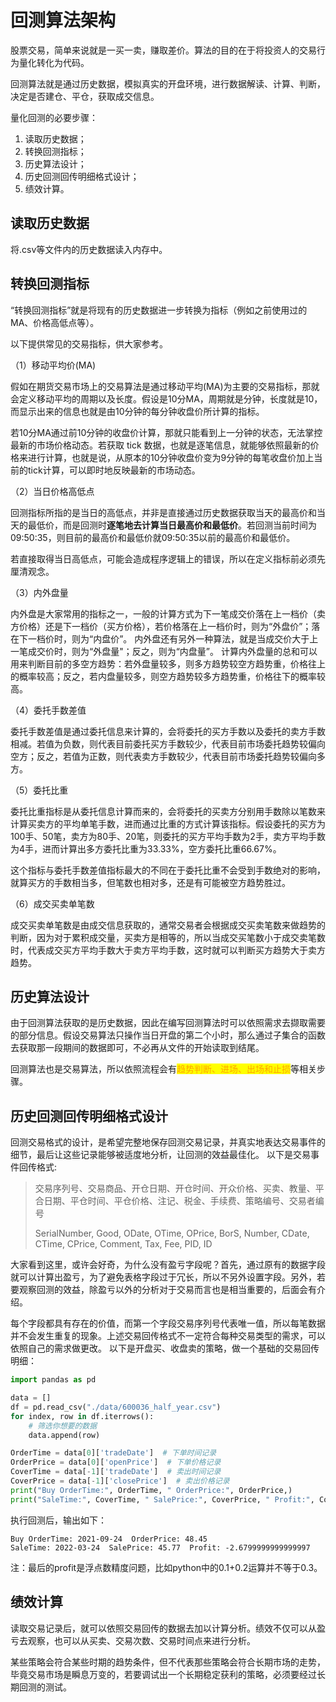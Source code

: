 # 回测算法架构

股票交易，简单来说就是一买一卖，赚取差价。算法的目的在于将投资人的交易行为量化转化为代码。

回测算法就是通过历史数据，模拟真实的开盘环境，进行数据解读、计算、判断，决定是否建仓、平仓，获取成交信息。

量化回测的必要步骤：

1. 读取历史数据；
2. 转换回测指标；
3. 历史算法设计；
4. 历史回测回传明细格式设计；
5. 绩效计算。

## 读取历史数据

将.csv等文件内的历史数据读入内存中。

## 转换回测指标

“转换回测指标”就是将现有的历史数据进一步转换为指标（例如之前使用过的MA、价格高低点等）。

以下提供常见的交易指标，供大家参考。

（1）移动平均价(MA)

假如在期货交易市场上的交易算法是通过移动平均(MA)为主要的交易指标，那就会定义移动平均的周期以及长度。假设是10分MA，周期就是分钟，长度就是10，而显示出来的信息也就是由10分钟的每分钟收盘价所计算的指标。&#x20;

若10分MA通过前10分钟的收盘价计算，那就只能看到上一分钟的状态，无法掌控最新的市场价格动态。若获取 tick 数据，也就是逐笔信息，就能够依照最新的价格来进行计算，也就是说，从原本的10分钟收盘价变为9分钟的每笔收盘价加上当前的tick计算，可以即时地反映最新的市场动态。&#x20;

（2）当日价格高低点

回测指标所指的是当日的高低点，并非是直接通过历史数据获取当天的最高价和当天的最低价，而是回测时**逐笔地去计算当日最高价和最低价**。若回测当前时间为09:50:35，则目前的最高价和最低价就09:50:35以前的最高价和最低价。&#x20;

若直接取得当日高低点，可能会造成程序逻辑上的错误，所以在定义指标前必须先厘清观念。&#x20;

（3）内外盘量

内外盘是大家常用的指标之一，一般的计算方式为下一笔成交价落在上一档价（卖方价格）还是下一档价（买方价格），若价格落在上一档价时，则为“外盘价”；落在下一档价时，则为“内盘价”。 内外盘还有另外一种算法，就是当成交价大于上一笔成交价时，则为“外盘量"；反之，则为“内盘量”。 计算内外盘量的总和可以用来判断目前的多空方趋势：若外盘量较多，则多方趋势较空方趋势重，价格往上的概率较高；反之，若内盘量较多，则空方趋势较多方趋势重，价格往下的概率较高。

（4）委托手数差值

委托手数差值是通过委托信息来计算的，会将委托的买方手数以及委托的卖方手数相减。若值为负数，则代表目前委托买方手数较少，代表目前市场委托趋势较偏向空方；反之，若值为正数，则代表卖方手数较少，代表目前市场委托趋势较偏向多方。

（5）委托比重

委托比重指标是从委托信息计算而来的，会将委托的买卖方分别用手数除以笔数来计算买卖方的平均单笔手数，进而通过比重的方式计算该指标。假设委托的买方为100手、50笔，卖方为80手、20笔，则委托的买方平均手数为2手，卖方平均手数为4手，进而计算出多方委托比重为33.33%，空方委托比重66.67%。&#x20;

这个指标与委托手数差值指标最大的不同在于委托比重不会受到手数绝对的影响，就算买方的手数相当多，但笔数也相对多，还是有可能被空方趋势胜过。

（6）成交买卖单笔数

成交买卖单笔数是由成交信息获取的，通常交易者会根据成交买卖笔数来做趋势的判断，因为对于累积成交量，买卖方是相等的，所以当成交买笔数小于成交卖笔数时，代表成交买方平均手数大于卖方平均手数，这时就可以判断买方趋势大于卖方趋势。

## 历史算法设计

由于回测算法获取的是历史数据，因此在编写回测算法时可以依照需求去撷取需要的部分信息。假设交易算法只操作当日开盘的第二个小时，那么通过子集合的函数去获取那一段期间的数据即可，不必再从文件的开始读取到结尾。&#x20;

回测算法也是交易算法，所以依照流程会有<mark style="color:orange;">趋势判断、进场、出场和止损</mark>等相关步骤。

## 历史回测回传明细格式设计

回测交易格式的设计，是希望完整地保存回测交易记录，并真实地表达交易事件的细节，最后让这些记录能够被适度地分析，让回测的效益最佳化。 以下是交易事件回传格式:&#x20;

> 交易序列号、交易商品、开仓日期、开仓时间、开众价格、买卖、教量、平合日期、平仓时间、平仓价格、注记、税金、手续费、策略编号、交易者编号
>
> SerialNumber, Good, ODate, OTime, OPrice, BorS, Number, CDate, CTime, CPrice, Comment, Tax, Fee, PID, ID

大家看到这里，或许会好奇，为什么没有盈亏字段呢？首先，通过原有的数据字段就可以计算出盈亏，为了避免表格字段过于冗长，所以不另外设置字段。另外，若要观察回测的效益，除盈亏以外的分析对于交易而言也是相当重要的，后面会有介绍。

每个字段都具有存在的价值，而第一个字段交易序列号代表唯一值，所以每笔数据并不会发生重复的现象。上述交易回传格式不一定符合每种交易类型的需求，可以依照自己的需求做更改。 以下是开盘买、收盘卖的策略，做一个基础的交易回传明细：

```python
import pandas as pd

data = []
df = pd.read_csv("./data/600036_half_year.csv")
for index, row in df.iterrows():
    # 筛选你想要的数据
    data.append(row)

OrderTime = data[0]['tradeDate']  # 下单时间记录
OrderPrice = data[0]['openPrice']  # 下单价格记录
CoverTime = data[-1]['tradeDate']  # 卖出时间记录
CoverPrice = data[-1]['closePrice']  # 卖出价格记录
print("Buy OrderTime:", OrderTime, " OrderPrice:", OrderPrice,)
print("SaleTime:", CoverTime, " SalePrice:", CoverPrice, " Profit:", CoverPrice-OrderPrice)
```

执行回测后，输出如下：

```
Buy OrderTime: 2021-09-24  OrderPrice: 48.45
SaleTime: 2022-03-24  SalePrice: 45.77  Profit: -2.6799999999999997
```

注：最后的profit是浮点数精度问题，比如python中的0.1+0.2运算并不等于0.3。

## 绩效计算

读取交易记录后，就可以依照交易回传的数据去加以计算分析。绩效不仅可以从盈亏去观察，也可以从买卖、交易次数、交易时间点来进行分析。

某些策略会符合某些时期的趋势条件，但不代表那些策略会符合长期市场的走势，毕竟交易市场是瞬息万变的，若要调试出一个长期稳定获利的策略，必须要经过长期回测的测试。&#x20;
